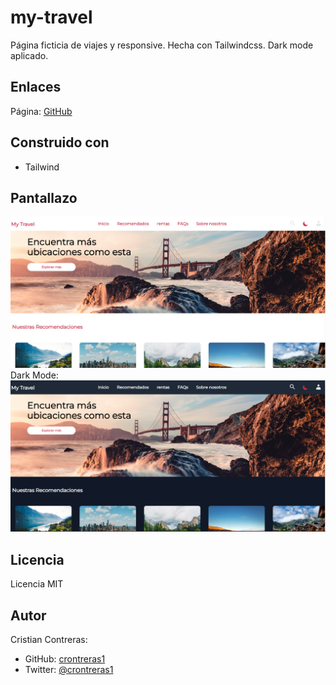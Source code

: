 # my-travel
Página ficticia de viajes y responsive. Hecha con Tailwindcss. Dark mode aplicado. 

## Enlaces
Página: [GitHub](https://crontreras1.github.io/my-travel/)

## Construido con
- Tailwind

## Pantallazo 
![](./public/img/screenshot-my-travel.png)
Dark Mode: 
![](./public/img/screenshot-my-travel-dark.png)

## Licencia
Licencia MIT

## Autor
Cristian Contreras: 
- GitHub: [crontreras1](https://github.com/crontreras1)
- Twitter: [@crontreras1](https://twitter.com/crontreras1)
